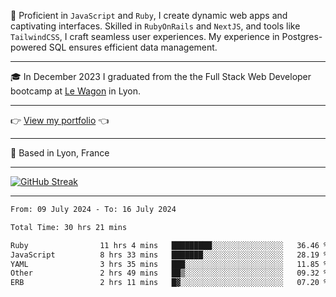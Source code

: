 📖 Proficient in `JavaScript` and `Ruby`, I create dynamic web apps and captivating interfaces. Skilled in `RubyOnRails` and `NextJS`, and tools like `TailwindCSS`, I craft seamless user experiences. My experience in Postgres-powered SQL ensures efficient data management.

***

🎓 In December 2023 I graduated from the the Full Stack Web Developer bootcamp at [Le Wagon](https://www.lewagon.com/) in Lyon.

***

👉 <a href="https://www.davidlau.dev/" target="_blank">View my portfolio</a> 👈

***

📍 Based in Lyon, France

***

[![GitHub Streak](https://streak-stats.demolab.com?user=kaimunlau&theme=github-dark&hide_border=true)](https://git.io/streak-stats)

***

<!--START_SECTION:waka-->

```txt
From: 09 July 2024 - To: 16 July 2024

Total Time: 30 hrs 21 mins

Ruby                11 hrs 4 mins   █████████░░░░░░░░░░░░░░░░   36.46 %
JavaScript          8 hrs 33 mins   ███████░░░░░░░░░░░░░░░░░░   28.19 %
YAML                3 hrs 35 mins   ███░░░░░░░░░░░░░░░░░░░░░░   11.85 %
Other               2 hrs 49 mins   ██▒░░░░░░░░░░░░░░░░░░░░░░   09.32 %
ERB                 2 hrs 11 mins   █▓░░░░░░░░░░░░░░░░░░░░░░░   07.20 %
```

<!--END_SECTION:waka-->
